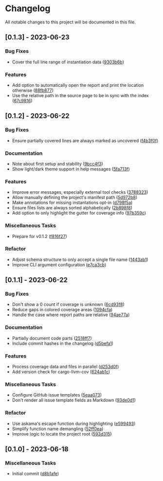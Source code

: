 # Changelog

All notable changes to this project will be documented in this file.

## [0.1.3] - 2023-06-23

### Bug Fixes

- Cover the full line range of instantiation data ([9303b6b](https://github.com/dnaka91/llvm-cov-pretty/commit/9303b6b))

### Features

- Add option to automatically open the report and print the location otherwise ([88fb877](https://github.com/dnaka91/llvm-cov-pretty/commit/88fb877))
- Use the relative path in the source page to be in sync with the index ([67c9816](https://github.com/dnaka91/llvm-cov-pretty/commit/67c9816))

## [0.1.2] - 2023-06-22

### Bug Fixes

- Ensure partially covered lines are always marked as uncovered ([f4b3f0f](https://github.com/dnaka91/llvm-cov-pretty/commit/f4b3f0f))

### Documentation

- Note about first setup and stability ([9bcc4f3](https://github.com/dnaka91/llvm-cov-pretty/commit/9bcc4f3))
- Show light/dark theme support in help messages ([5fa713f](https://github.com/dnaka91/llvm-cov-pretty/commit/5fa713f))

### Features

- Improve error messages, especially external tool checks ([3788323](https://github.com/dnaka91/llvm-cov-pretty/commit/3788323))
- Allow manually defining the project's manifest path ([5d972b8](https://github.com/dnaka91/llvm-cov-pretty/commit/5d972b8))
- Make annotations for missing instantations opt-in ([d798f5a](https://github.com/dnaka91/llvm-cov-pretty/commit/d798f5a))
- Ensure files lists are always sorted alphabetically ([2b898f8](https://github.com/dnaka91/llvm-cov-pretty/commit/2b898f8))
- Add option to only highlight the gutter for coverage info ([97b359c](https://github.com/dnaka91/llvm-cov-pretty/commit/97b359c))

### Miscellaneous Tasks

- Prepare for v0.1.2 ([f816f27](https://github.com/dnaka91/llvm-cov-pretty/commit/f816f27))

### Refactor

- Adjust schema structure to only accept a single file name ([1443ab1](https://github.com/dnaka91/llvm-cov-pretty/commit/1443ab1))
- Improve CLI argument configuration ([e7ca3cb](https://github.com/dnaka91/llvm-cov-pretty/commit/e7ca3cb))

## [0.1.1] - 2023-06-22

### Bug Fixes

- Don't show a 0 count if coverage is unknown ([6cd93f8](https://github.com/dnaka91/llvm-cov-pretty/commit/6cd93f8))
- Reduce gaps in colored coverage areas ([1094cfa](https://github.com/dnaka91/llvm-cov-pretty/commit/1094cfa))
- Handle the case where report paths are relative ([94ae77a](https://github.com/dnaka91/llvm-cov-pretty/commit/94ae77a))

### Documentation

- Partially document code parts ([2518ff7](https://github.com/dnaka91/llvm-cov-pretty/commit/2518ff7))
- Include commit hashes in the changelog ([d5befa1](https://github.com/dnaka91/llvm-cov-pretty/commit/d5befa1))

### Features

- Process coverage data and files in parallel ([d253d0f](https://github.com/dnaka91/llvm-cov-pretty/commit/d253d0f))
- Add version check for cargo-llvm-cov ([624ab1c](https://github.com/dnaka91/llvm-cov-pretty/commit/624ab1c))

### Miscellaneous Tasks

- Configure GitHub issue templates ([5eaa073](https://github.com/dnaka91/llvm-cov-pretty/commit/5eaa073))
- Don't render all issue template fields as Markdown ([93de0d1](https://github.com/dnaka91/llvm-cov-pretty/commit/93de0d1))

### Refactor

- Use askama's escape function during highlighting ([e599493](https://github.com/dnaka91/llvm-cov-pretty/commit/e599493))
- Simplify function name demangling ([52ff0ea](https://github.com/dnaka91/llvm-cov-pretty/commit/52ff0ea))
- Improve logic to locate the project root ([593d315](https://github.com/dnaka91/llvm-cov-pretty/commit/593d315))

## [0.1.0] - 2023-06-18

### Miscellaneous Tasks

- Initial commit ([d8b1afe](https://github.com/dnaka91/llvm-cov-pretty/commit/d8b1afe))

<!-- generated by git-cliff -->
